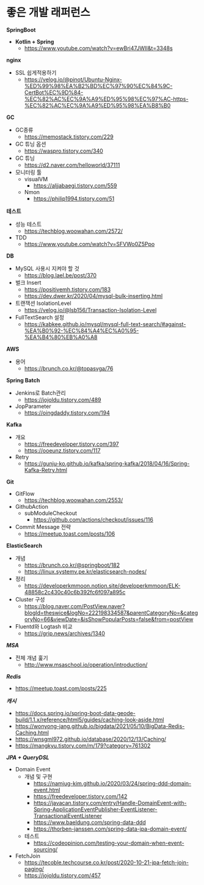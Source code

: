 # 좋은 개발 래퍼런스

**SpringBoot**
- **Kotlin + Spring**
    - https://www.youtube.com/watch?v=ewBri47JWII&t=3348s

**nginx**
- SSL 쉽게적용하기
    - https://velog.io/@pinot/Ubuntu-Nginx-%ED%99%98%EA%B2%BD%EC%97%90%EC%84%9C-CertBot%EC%9D%84-%EC%82%AC%EC%9A%A9%ED%95%98%EC%97%AC-https-%EC%82%AC%EC%9A%A9%ED%95%98%EA%B8%B0   

**GC**
- GC종류
    - https://memostack.tistory.com/229
- GC 튜닝 옵션
    - https://waspro.tistory.com/340
- GC 튜닝
    - https://d2.naver.com/helloworld/37111
- 모니터링 툴
    - visualVM
        - https://aljjabaegi.tistory.com/559
    - Nmon
        - https://philip1994.tistory.com/51

**테스트**
- 성능 테스트
    - https://techblog.woowahan.com/2572/
- TDD
    - https://www.youtube.com/watch?v=SFVWo0Z5Ppo

**DB**
- MySQL 사용시 지켜야 할 것
    - https://blog.lael.be/post/370
- 벌크 Insert
    - https://positivemh.tistory.com/183
    - https://dev.dwer.kr/2020/04/mysql-bulk-inserting.html
- 트랜잭션 IsolationLevel
    - https://velog.io/@lsb156/Transaction-Isolation-Level
- FullTextSearch 설정
    - https://kabkee.github.io/mysql/mysql-full-text-search/#against-%EA%B0%92-%EC%84%A4%EC%A0%95-%EA%B4%80%EB%A0%A8 

**AWS**
- 용어
    - https://brunch.co.kr/@topasvga/76
    
**Spring Batch**
- Jenkins로 Batch관리
    - https://jojoldu.tistory.com/489
- JopParameter
    - https://oingdaddy.tistory.com/194
    
**Kafka**
- 개요
    - https://freedeveloper.tistory.com/397
    - https://ooeunz.tistory.com/117
- Retry
    - https://gunju-ko.github.io/kafka/spring-kafka/2018/04/16/Spring-Kafka-Retry.html
    
**Git**
- GitFlow
    - https://techblog.woowahan.com/2553/
- GithubAction
    - subModuleCheckout
        - https://github.com/actions/checkout/issues/116 
- Commit Message 전략
    - https://meetup.toast.com/posts/106 
    
**ElasticSearch**
- 개념
    - https://brunch.co.kr/@springboot/182
    - https://linux.systemv.pe.kr/elasticsearch-nodes/
- 정리
    - https://developerkmmoon.notion.site/developerkmmoon/ELK-48858c2c430c40c6b392fc6f097a895c
- Cluster 구성
    - https://blog.naver.com/PostView.naver?blogId=theswice&logNo=222198334587&parentCategoryNo=&categoryNo=66&viewDate=&isShowPopularPosts=false&from=postView
- Fluentd와 Logtash 비교
    - https://grip.news/archives/1340

***MSA***
- 전체 개념 훑기
    - http://www.msaschool.io/operation/introduction/

***Redis***
- https://meetup.toast.com/posts/225
      
***캐시*** 
- https://docs.spring.io/spring-boot-data-geode-build/1.1.x/reference/html5/guides/caching-look-aside.html
- https://wonyong-jang.github.io/bigdata/2021/05/10/BigData-Redis-Caching.html
- https://wnsgml972.github.io/database/2020/12/13/Caching/
- https://mangkyu.tistory.com/m/179?category=761302

***JPA + QueryDSL***
- Domain Event
    - 개념 및 구현
        - https://namjug-kim.github.io/2020/03/24/spring-ddd-domain-event.html
        - https://freedeveloper.tistory.com/142
        - https://javacan.tistory.com/entry/Handle-DomainEvent-with-Spring-ApplicationEventPublisher-EventListener-TransactionalEventListener
        - https://www.baeldung.com/spring-data-ddd
        - https://thorben-janssen.com/spring-data-jpa-domain-event/
    - 테스트
        - https://codeopinion.com/testing-your-domain-when-event-sourcing/ 
- FetchJoin
  - https://tecoble.techcourse.co.kr/post/2020-10-21-jpa-fetch-join-paging/
  - https://jojoldu.tistory.com/457
